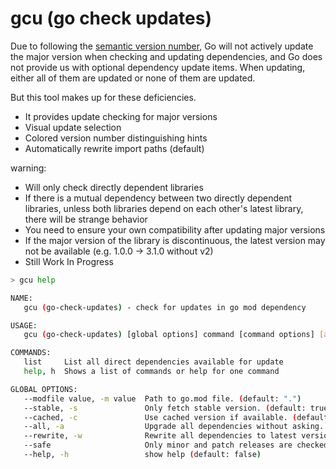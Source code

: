 # gcu (go check updates)

Due to following the [semantic version number](https://semver.org/), Go will not actively update the major version when checking and updating dependencies, and Go does not provide us with optional dependency update items. When updating, either all of them are updated or none of them are updated.

But this tool makes up for these deficiencies.

- It provides update checking for major versions
- Visual update selection
- Colored version number distinguishing hints
- Automatically rewrite import paths (default)

warning:

- Will only check directly dependent libraries
- If there is a mutual dependency between two directly dependent libraries, unless both libraries depend on each other's latest library, there will be strange behavior
- You need to ensure your own compatibility after updating major versions
- If the major version of the library is discontinuous, the latest version may not be available (e.g. 1.0.0 -> 3.1.0 without v2)
- Still Work In Progress

```bash
> gcu help

NAME:
   gcu (go-check-updates) - check for updates in go mod dependency

USAGE:
   gcu (go-check-updates) [global options] command [command options] [arguments...]

COMMANDS:
   list     List all direct dependencies available for update
   help, h  Shows a list of commands or help for one command

GLOBAL OPTIONS:
   --modfile value, -m value  Path to go.mod file. (default: ".")
   --stable, -s               Only fetch stable version. (default: true)
   --cached, -c               Use cached version if available. (default: false)
   --all, -a                  Upgrade all dependencies without asking. (default: false)
   --rewrite, -w              Rewrite all dependencies to latest version in your project. (default: true)
   --safe                     Only minor and patch releases are checked and updated. (default: false)
   --help, -h                 show help (default: false)
```